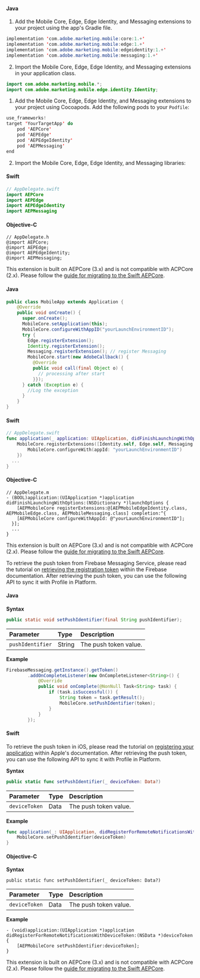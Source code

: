 <Variant platform="android" task="import" repeat="5"/>

#### Java

1. Add the Mobile Core, Edge, Edge Identity, and Messaging extensions to your project using the app's Gradle file.

```java
implementation 'com.adobe.marketing.mobile:core:1.+'
implementation 'com.adobe.marketing.mobile:edge:1.+'
implementation 'com.adobe.marketing.mobile:edgeidentity:1.+'
implementation 'com.adobe.marketing.mobile:messaging:1.+'
```

2. Import the Mobile Core, Edge, Edge Identity, and Messaging extensions in your application class.

```java
import com.adobe.marketing.mobile.*;
import com.adobe.marketing.mobile.edge.identity.Identity;
```

<Variant platform="ios-aep" task="import" repeat="7"/>

1. Add the Mobile Core, Edge, Edge Identity, and Messaging extensions to your project using Cocoapods. Add the following pods to your `Podfile`:

```swift
use_frameworks!
target 'YourTargetApp' do
    pod 'AEPCore'
    pod 'AEPEdge'
    pod 'AEPEdgeIdentity'
    pod 'AEPMessaging'
end
```

2. Import the Mobile Core, Edge, Edge Identity, and Messaging libraries:

#### Swift

```swift
// AppDelegate.swift
import AEPCore
import AEPEdge
import AEPEdgeIdentity
import AEPMessaging
```

#### Objective-C

```objc
// AppDelegate.h
@import AEPCore;
@import AEPEdge;
@import AEPEdgeIdentity;
@import AEPMessaging;
```

<Variant platform="ios-acp" task="import" repeat="1"/>

This extension is built on AEPCore (3.x) and is not compatible with ACPCore (2.x). Please follow the [guide for migrating to the Swift AEPCore](../migrate-to-swift.md).

<Variant platform="android" task="register" repeat="2"/>

#### Java

```java
public class MobileApp extends Application {
    @Override
    public void onCreate() {
      super.onCreate();
      MobileCore.setApplication(this);
      MobileCore.configureWithAppID("yourLaunchEnvironmentID");
      try {
        Edge.registerExtension();
        Identity.registerExtension();
        Messaging.registerExtension(); // register Messaging
        MobileCore.start(new AdobeCallback() {
          @Override
          public void call(final Object o) {
            // processing after start
          }});
      } catch (Exception e) {
        //Log the exception
      }
    }
}
```

<Variant platform="ios-aep" task="register" repeat="4"/>

#### Swift

```swift
// AppDelegate.swift
func application(_ application: UIApplication, didFinishLaunchingWithOptions launchOptions: [UIApplication.LaunchOptionsKey: Any]?) -> Bool {
    MobileCore.registerExtensions([Identity.self, Edge.self, Messaging.self], {
        MobileCore.configureWith(appId: "yourLaunchEnvironmentID")
    })
  ...
}
```

#### Objective-C

```objc
// AppDelegate.m
- (BOOL)application:(UIApplication *)application didFinishLaunchingWithOptions:(NSDictionary *)launchOptions {
    [AEPMobileCore registerExtensions:@[AEPMobileEdgeIdentity.class, AEPMobileEdge.class, AEPMobileMessaging.class] completion:^{
    [AEPMobileCore configureWithAppId: @"yourLaunchEnvironmentID"];
  }];
  ...
}
```

<Variant platform="ios-acp" task="register" repeat="1"/>

This extension is built on AEPCore (3.x) and is not compatible with ACPCore (2.x). Please follow the [guide for migrating to the Swift AEPCore](../migrate-to-swift.md).

<Variant platform="android" task="sync" repeat="7"/>

To retrieve the push token from Firebase Messaging Service, please read the tutorial on [retrieving the registration token](https://firebase.google.com/docs/cloud-messaging/android/client#retrieve-the-current-registration-token) within the Firebase documentation. After retrieving the push token, you can use the following API to sync it with Profile in Platform.

#### Java

**Syntax**

```java
public static void setPushIdentifier(final String pushIdentifier);
```

| **Parameter** | **Type** | **Description** |
| :----------- | :------- | :-------------- |
| `pushIdentifier` | String | The push token value. |

**Example**

```java
FirebaseMessaging.getInstance().getToken()
        .addOnCompleteListener(new OnCompleteListener<String>() {
            @Override
            public void onComplete(@NonNull Task<String> task) {
                if (task.isSuccessful()) {
                    String token = task.getResult();
                    MobileCore.setPushIdentifier(token);
                }
            }
        });
```

<Variant platform="ios-aep" task="sync" repeat="13"/>

#### Swift

To retrieve the push token in iOS, please read the tutorial on [registering your application](https://developer.apple.com/documentation/usernotifications/registering_your_app_with_apns) within Apple's documentation. After retrieving the push token, you can use the following API to sync it with Profile in Platform.

**Syntax**

```swift
public static func setPushIdentifier(_ deviceToken: Data?)
```

| **Parameter** | **Type** | **Description** |
| :----------- | :------- | :-------------- |
| `deviceToken` | Data | The push token value. |

**Example**

```swift
func application(_: UIApplication, didRegisterForRemoteNotificationsWithDeviceToken deviceToken: Data) {
    MobileCore.setPushIdentifier(deviceToken)
}
```

#### Objective-C

**Syntax**

```objc
public static func setPushIdentifier(_ deviceToken: Data?)
```

| **Parameter** | **Type** | **Description** |
| :----------- | :------- | :-------------- |
| `deviceToken` | Data | The push token value. |

**Example**

```objc
- (void)application:(UIApplication *)application didRegisterForRemoteNotificationsWithDeviceToken:(NSData *)deviceToken { 
    [AEPMobileCore setPushIdentifier:deviceToken];
}
```

<Variant platform="ios-acp" task="sync" repeat="1"/>

This extension is built on AEPCore (3.x) and is not compatible with ACPCore (2.x). Please follow the [guide for migrating to the Swift AEPCore](../migrate-to-swift.md).